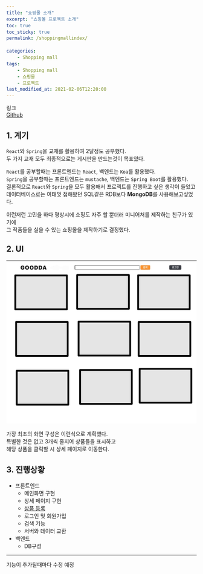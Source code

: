 ```yaml
---
title: "쇼핑몰 소개"
excerpt: "쇼핑몰 프로젝트 소개"
toc: true
toc_sticky: true
permalink: /shoppingmallindex/

categories:
    - Shopping mall
tags:
    - Shopping mall
    - 쇼핑몰
    - 프로젝트
last_modified_at: 2021-02-06T12:20:00
---
```


링크  
[Github](https://github.com/so-woon-1221/ShoppingMall)

## 1. 계기

`React`와 `Spring`을 교재를 활용하여 2달정도 공부했다.  
두 가지 교재 모두 최종적으로는 게시판을 만드는것이 목표였다.

`React`를 공부할때는 프론트엔드는 `React`, 백엔드는 `Koa`를 활용했다.  
`Spring`을 공부할때는 프론트엔드는 `mustache`, 백엔드는 `Spring Boot`를 활용했다.  
결론적으로 `React`와 `Spring`을 모두 활용해서 프로젝트를 진행하고 싶은 생각이 들었고  
데이터베이스로는 여태껏 접해왔던 SQL같은 RDB보다 **MongoDB**를 사용해보고싶었다.

이런저런 고민을 하다 평상시에 쇼핑도 자주 할 뿐더러 미니어쳐를 제작하는 친구가 있기에  
그 작품들을 실을 수 있는 쇼핑몰을 제작하기로 결정했다.

## 2. UI

![UI](/assets/image/UI.jpg)

가장 최초의 화면 구성은 이런식으로 계획했다.  
특별한 것은 없고 3개씩 줄지어 상품들을 표시하고  
해당 상품을 클릭할 시 상세 페이지로 이동한다.

## 3. 진행상황

-   프론트엔드
    -   메인화면 구현
    -   상세 페이지 구현
    -   [상품 등록](/shoppingmall/insert)
    -   로그인 및 회원가입
    -   검색 기능
    -   서버와 데이터 교환
-   백엔드
    -   DB구성

---

기능이 추가될때마다 수정 예정
